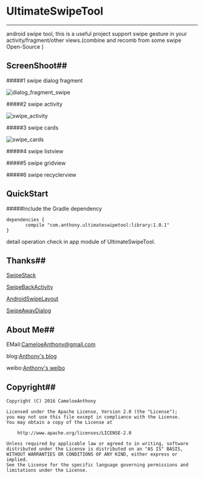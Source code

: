 # UltimateSwipeTool
----
android swipe tool,
this is a useful project support swipe gesture in your activity/fragment/other views.(combine and recomb from some swipe Open-Source )

## ScreenShoot##
#####1 swipe dialog fragment

![dialog_fragment_swipe](https://github.com/CameloeAnthony/UltimateSwipeTool/blob/master/art/dialog_fragment_swipe.gif)

#####2 swipe activity

![swipe_activity](https://github.com/CameloeAnthony/UltimateSwipeTool/blob/master/art/swipe_activity.gif)

#####3 swipe cards

![swipe_cards](https://github.com/CameloeAnthony/UltimateSwipeTool/blob/master/art/swipe_cards.gif)

#####4 swipe listview


#####5 swipe gridview


#####6 swipe recyclerview


## QuickStart ##
#####Include the Gradle dependency

```
dependencies {
       compile "com.anthony.ultimateswipetool:library:1.0.1"
}
```

detail operation check in app module of UltimateSwipeTool.

## Thanks##
[SwipeStack](https://github.com/flschweiger/SwipeStack)

[SwipeBackActivity](https://github.com/CameloeAnthony/SwipeBackActivity)

[AndroidSwipeLayout](https://github.com/daimajia/AndroidSwipeLayout)

[SwipeAwayDialog](https://github.com/kakajika/SwipeAwayDialog)

## About Me##

EMail:[CameloeAnthony@gmail.com](CameloeAnthony@gmail.com)

blog:[Anthony's blog](http://www.jianshu.com/users/44872eaffa8b)

weibo:[Anthony's weibo](http://weibo.com/3288332304)

## Copyright##
``` 
Copyright (C) 2016 CameloeAnthony

Licensed under the Apache License, Version 2.0 (the "License");
you may not use this file except in compliance with the License.
You may obtain a copy of the License at

    http://www.apache.org/licenses/LICENSE-2.0

Unless required by applicable law or agreed to in writing, software
distributed under the License is distributed on an "AS IS" BASIS,
WITHOUT WARRANTIES OR CONDITIONS OF ANY KIND, either express or implied.
See the License for the specific language governing permissions and
limitations under the License.
 ```